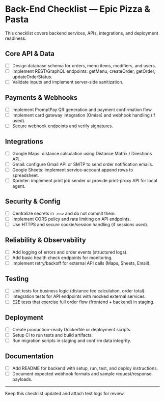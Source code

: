 # Back-End Checklist — Epic Pizza & Pasta

This checklist covers backend services, APIs, integrations, and deployment readiness.

## Core API & Data
- [ ] Design database schema for orders, menu items, modifiers, and users.
- [ ] Implement REST/GraphQL endpoints: getMenu, createOrder, getOrder, updateOrderStatus.
- [ ] Validate inputs and implement server-side sanitization.

## Payments & Webhooks
- [ ] Implement PromptPay QR generation and payment confirmation flow.
- [ ] Implement card gateway integration (Omise) and webhook handling (if used).
- [ ] Secure webhook endpoints and verify signatures.

## Integrations
- [ ] Google Maps: distance calculation using Distance Matrix / Directions API.
- [ ] Gmail: configure Gmail API or SMTP to send order notification emails.
- [ ] Google Sheets: implement service-account append rows to spreadsheet.
- [ ] Xprinter: implement print job sender or provide print-proxy API for local agent.

## Security & Config
- [ ] Centralize secrets in `.env` and do not commit them.
- [ ] Implement CORS policy and rate limiting on API endpoints.
- [ ] Use HTTPS and secure cookie/session handling (if sessions used).

## Reliability & Observability
- [ ] Add logging of errors and order events (structured logs).
- [ ] Add basic health check endpoints for monitoring.
- [ ] Implement retry/backoff for external API calls (Maps, Sheets, Email).

## Testing
- [ ] Unit tests for business logic (distance fee calculation, order total).
- [ ] Integration tests for API endpoints with mocked external services.
- [ ] E2E tests that exercise full order flow (frontend + backend) in staging.

## Deployment
- [ ] Create production-ready Dockerfile or deployment scripts.
- [ ] Setup CI to run tests and build artifacts.
- [ ] Run migration scripts in staging and confirm data integrity.

## Documentation
- [ ] Add README for backend with setup, run, test, and deploy instructions.
- [ ] Document expected webhook formats and sample request/response payloads.

---

Keep this checklist updated and attach test logs for review.
